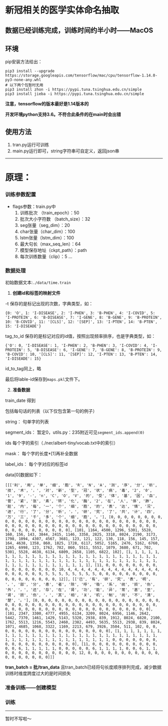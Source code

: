
# 新冠相关的医学实体命名抽取

## 数据已经训练完成，训练时间约半小时——MacOS

## 环境

pip安装方法给出：

```shell
pip3 install --upgrade https://storage.googleapis.com/tensorflow/mac/cpu/tensorflow-1.14.0-py3-none-any.whl
# 以下两个包暂时无用
pip3 install zhon -i https://pypi.tuna.tsinghua.edu.cn/simple
pip3 install jieba -i https://pypi.tuna.tsinghua.edu.cn/simple
```

**注意，tensorflow的版本最好是1.14版本的**


**开发环境python支持3.6。不符合此条件的在main时会出错**


## 使用方法

1. tran.py运行可训练
2. main.py运行即可，string字符串可自定义，返回json串


---
# 原理：

### 训练参数配置

- flags参数：train.py中
	1. 训练批次	（train_epoch）：50
	2. 批次大小字符数	（batch_size）：32
	3. seg张量（seg_dim）：20
	4. char张量（char_dim）：100
	5. lstm张量（lstm_dim）：100
	6. 最大句长（max_seq_len）：64
	7. 模型保存地址（ckpt_path）：path
	8. 每次训练数量（clip）：5
	...



### 数据处理

初始数据文本:`./data/time.train`

1. **创建id和标签的映射文件**

-t 保存的是标记出现的次数，字典类型，如：
```
{0: 'O', 1: 'I-DISEASE', 2: 'I-PHEN', 3: 'B-PHEN', 4: 'I-COVID', 5: 'I-PROTEIN', 6: 'B-DISEASE', 7: 'I-GENE', 8: 'B-GENE', 9: 'B-PROTEIN', 10: 'B-COVID', 11: '[CLS]', 12: '[SEP]', 13: 'I-PTEN', 14: 'B-PTEN', 15: 'I-DISEADE'}
```

tag_to_id 保存的是标记对应的id值，按照出现频率排序，也是字典类型，如：

```
{'O': 0, 'I-DISEASE': 1, 'I-PHEN': 2, 'B-PHEN': 3, 'I-COVID': 4, 'I-PROTEIN': 5, 'B-DISEASE': 6, 'I-GENE': 7, 'B-GENE': 8, 'B-PROTEIN': 9, 'B-COVID': 10, '[CLS]': 11, '[SEP]': 12, 'I-PTEN': 13, 'B-PTEN': 14, 'I-DISEADE': 15}
```

id_to_tag同上，略

最后将lable-id保存到`maps.pkl`文件下。



2. **准备数据**

train_date 得到



包括每句话的列表（以下仅包含第一句的例子）

string：			句单字的列表

segment_ids：	暂定0，utils.py：235附近可见`segment_ids.append(0)`

ids				每个字的索引（./ner/albert-tiny/vocab.txt中的索引）

mask：			每个字的长度*[1]再补全数据

label_ids：		每个字对应的标签id

data[0]数据如下：
```
[[['利', '用', '单', '细', '胞', 'R', 'N', 'A', '测', '序', '分', '析', '技', '术', '，', '对', '新', '型', '冠', '状', '病', '毒', '2', '0', '1', '9', '-', 'n', 'C', 'O', 'V', '的', '受', '体', '基', '因', '血', '管', '紧', '张', '素', '转', '化', '酶', '2', '在', '人', '体', '肺', '脏', '内', '每', '一', '个', '细', '胞', '的', '表', '达', '情', '况', '进', '行', '了', '分', '析', '，', '研', '究', '了', '共', '计', '四', '万', '三', '千', '多', '个', '细', '胞', '。'], [0, 0, 0, 0, 0, 0, 0, 0, 0, 0, 0, 0, 0, 0, 0, 0, 0, 0, 0, 0, 0, 0, 0, 0, 0, 0, 0, 0, 0, 0, 0, 0, 0, 0, 0, 0, 0, 0, 0, 0, 0, 0, 0, 0, 0, 0, 0, 0, 0, 0, 0, 0, 0, 0, 0, 0, 0, 0, 0, 0, 0, 0, 0, 0], [101, 1164, 4500, 1296, 5301, 5528, 160, 156, 143, 3844, 2415, 1146, 3358, 2825, 3318, 8024, 2190, 3173, 1798, 1094, 4307, 4567, 3681, 123, 121, 122, 130, 118, 156, 145, 157, 164, 4638, 1358, 860, 1825, 1728, 6117, 5052, 5165, 2476, 5162, 6760, 1265, 6998, 123, 1762, 782, 860, 5511, 5552, 1079, 3680, 671, 702, 5301, 5528, 4638, 6134, 6809, 2658, 1105, 6822, 102], [1, 1, 1, 1, 1, 1, 1, 1, 1, 1, 1, 1, 1, 1, 1, 1, 1, 1, 1, 1, 1, 1, 1, 1, 1, 1, 1, 1, 1, 1, 1, 1, 1, 1, 1, 1, 1, 1, 1, 1, 1, 1, 1, 1, 1, 1, 1, 1, 1, 1, 1, 1, 1, 1, 1, 1, 1, 1, 1, 1, 1, 1, 1, 1], [11, 0, 0, 0, 0, 0, 0, 0, 0, 0, 0, 0, 0, 0, 0, 0, 0, 10, 4, 4, 4, 4, 4, 4, 4, 4, 4, 4, 4, 4, 4, 4, 0, 0, 0, 0, 0, 9, 5, 5, 5, 5, 5, 5, 5, 5, 0, 0, 0, 0, 0, 0, 0, 0, 0, 0, 0, 0, 0, 0, 0, 0, 0, 12]], [['已', '有', '研', '究', '表', '明', '，', '部', '分', '患', '者', '除', '呼', '吸', '系', '统', '损', '伤', '外', '，', '还', '存', '在', '肾', '功', '能', '异', '常', '甚', '至', '肾', '损', '伤', '，', '其', '相', '关', '机', '制', '尚', '不', '清', '楚', '。'], [0, 0, 0, 0, 0, 0, 0, 0, 0, 0, 0, 0, 0, 0, 0, 0, 0, 0, 0, 0, 0, 0, 0, 0, 0, 0, 0, 0, 0, 0, 0, 0, 0, 0, 0, 0, 0, 0, 0, 0, 0, 0, 0, 0, 0, 0, 0, 0, 0, 0, 0, 0, 0, 0, 0, 0, 0, 0, 0, 0, 0, 0, 0, 0], [101, 2347, 3300, 4777, 4955, 6134, 3209, 8024, 6956, 1146, 2642, 5442, 7370, 1461, 1429, 5143, 5320, 2938, 839, 1912, 8024, 6820, 2100, 1762, 5513, 1216, 5543, 2460, 2382, 4493, 5635, 5513, 2938, 839, 8024, 1071, 4685, 1068, 3322, 1169, 2213, 679, 3926, 3504, 511, 102, 0, 0, 0, 0, 0, 0, 0, 0, 0, 0, 0, 0, 0, 0, 0, 0, 0, 0], [1, 1, 1, 1, 1, 1, 1, 1, 1, 1, 1, 1, 1, 1, 1, 1, 1, 1, 1, 1, 1, 1, 1, 1, 1, 1, 1, 1, 1, 1, 1, 1, 1, 1, 1, 1, 1, 1, 1, 1, 1, 1, 1, 1, 1, 1, 0, 0, 0, 0, 0, 0, 0, 0, 0, 0, 0, 0, 0, 0, 0, 0, 0, 0], [11, 0, 0, 0, 0, 0, 0, 0, 0, 0, 0, 0, 0, 6, 1, 1, 1, 1, 1, 0, 0, 0, 0, 0, 6, 1, 1, 1, 1, 0, 0, 6, 1, 1, 0, 0, 0, 0, 0, 0, 0, 0, 0, 0, 0, 12, 0, 0, 0, 0, 0, 0, 0, 0, 0, 0, 0, 0, 0, 0, 0, 0, 0, 0]]]
```

**tran_batch = 批/tran_data**
且tran_batch已经将句长度顺序排列完成，减少数据训练时维度跨度过大的是时间损失


### 准备训练——创建模型




### 训练



---
暂时不写啦～

